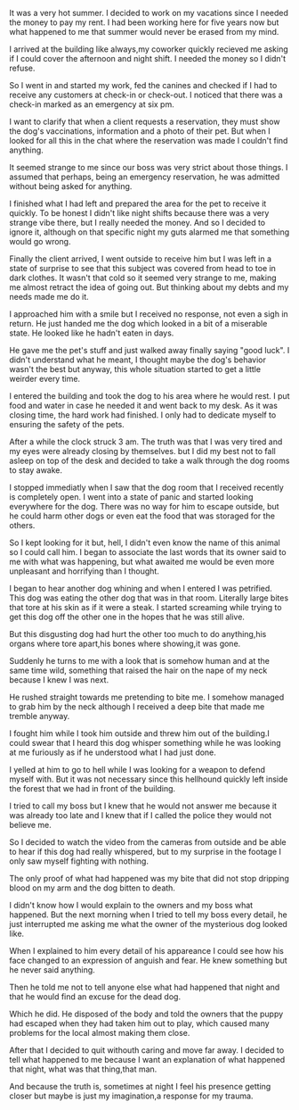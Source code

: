 It was a very hot summer. I decided to work on my vacations since I needed the money to pay my rent. I had been working here for five years now but what happened to me that summer would never be erased from my mind. 


I arrived at the building like always,my coworker quickly recieved me asking if I could cover the afternoon and night shift. I needed the money so I didn't refuse. 

So I went in and started my work, fed the canines and checked if I had to receive any customers at check-in or check-out. I noticed that there was a check-in marked as an emergency at six pm. 


I want to clarify that when a client requests a reservation, they must show the dog's vaccinations, information and a photo of their pet. But when I looked for all this in the chat where the reservation was made I couldn't find anything. 

It seemed strange to me since our boss was very strict about those things. I assumed that perhaps, being an emergency reservation, he was admitted without being asked for anything. 


I finished what I had left and prepared the area for the pet to receive it quickly. To be honest I didn't like night shifts because there was a very strange vibe there, but I really needed the money. And so I decided to ignore it, although on that specific night my guts alarmed me that something would go wrong. 


Finally the client arrived, I went outside to receive him but I was left in a state of surprise to see that this subject was covered from head to toe in dark clothes. It wasn't that cold so it seemed very strange to me, making me almost retract the idea of ​​going out. But thinking about my debts and my needs made me do it. 


I approached him with a smile but I received no response, not even a sigh in return. He just handed me the dog which looked in a bit of a miserable state. He looked like he hadn't eaten in days. 


He gave me the pet's stuff and just walked away finally saying "good luck". I didn't understand what he meant, I thought maybe the dog's behavior wasn't the best but anyway, this whole situation started to get a little weirder every time. 


I entered the building and took the dog to his area where he would rest. I put food and water in case he needed it and went back to my desk. As it was closing time, the hard work had finished. I only had to dedicate myself to ensuring the safety of the pets. 


After a while the clock struck 3 am. The truth was that I was very tired and my eyes were already closing by themselves. but I did my best not to fall asleep on top of the desk and decided to take a walk through the dog rooms to stay awake.


 I stopped immediatly when I saw that the dog room that I received recently is completely open. I went into a state of panic and started looking everywhere for the dog. There was no way for him to escape outside, but he could harm other dogs or even eat the food that was storaged for the others. 


So I kept looking for it but, hell, I didn't even know the name of this animal so I could call him. I began to associate the last words that its owner said to me with what was happening, but what awaited me would be even more unpleasant and horrifying than I thought. 


I began to hear another dog whining and when I entered I was petrified. This dog was eating the other dog that was in that room. Literally large bites that tore at his skin as if it were a steak. I started screaming while trying to get this dog off the other one in the hopes that he was still alive.  


But this disgusting dog had hurt the other too much to do anything,his organs where tore apart,his bones where showing,it was gone. 


Suddenly he turns to me with a look that is somehow human and at the same time wild, something that raised the hair on the nape of my neck because I knew I was next.

He rushed straight towards me pretending to bite me. I somehow managed to grab him by the neck although I received a deep bite that made me tremble anyway.


 I fought him while I took him outside and threw him out of the building.I could swear that I heard this dog whisper something while he was looking at me furiously as if he understood what I had just done. 

I yelled at him to go to hell while I was looking for a weapon to defend myself with. But it was not necessary since this hellhound quickly left inside the forest that we had in front of the building.

 I tried to call my boss but I knew that he would not answer me because it was already too late and I knew that if I called the police they would not believe me. 

So I decided to watch the video from the cameras from outside and be able to hear if this dog had really whispered, but to my surprise in the footage I only saw myself fighting with nothing.

The only proof of what had happened was my bite that did not stop dripping blood on my arm and the dog bitten to death.

 I didn't know how I would explain to the owners and my boss what happened.
But the next morning when I tried to tell my boss every detail, he just interrupted me asking me what the owner of the mysterious dog looked like. 

When I explained to him every detail of his appareance I could see how his face changed to an expression of anguish and fear. He knew something but he never said anything. 


Then he told me not to tell anyone else what had happened that night and that he would find an excuse for the dead dog. 

Which he did. He disposed of the body and told the owners that the puppy had escaped when they had taken him out to play, which caused many problems for the local almost making them close. 

After that I decided to quit withouth caring and move far away. I decided to tell what happened to me because I want an explanation of what happened that night, what was that thing,that man.


 And because the truth is, sometimes at night I feel his presence getting closer but maybe is just my imagination,a response for my trauma.